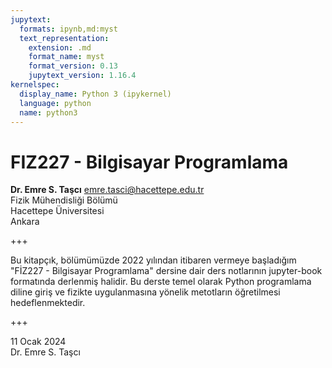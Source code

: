 ```yaml
---
jupytext:
  formats: ipynb,md:myst
  text_representation:
    extension: .md
    format_name: myst
    format_version: 0.13
    jupytext_version: 1.16.4
kernelspec:
  display_name: Python 3 (ipykernel)
  language: python
  name: python3
---
```


# FIZ227 - Bilgisayar Programlama
**Dr. Emre S. Taşcı** <emre.tasci@hacettepe.edu.tr>  
Fizik Mühendisliği Bölümü  
Hacettepe Üniversitesi  
Ankara

+++

Bu kitapçık, bölümümüzde 2022 yılından itibaren vermeye başladığım "FİZ227 - Bilgisayar Programlama" dersine dair ders notlarının jupyter-book formatında derlenmiş halidir. Bu derste temel olarak Python programlama diline giriş ve fizikte uygulanmasına yönelik metotların öğretilmesi hedeflenmektedir.

+++

11 Ocak 2024  
Dr. Emre S. Taşcı
